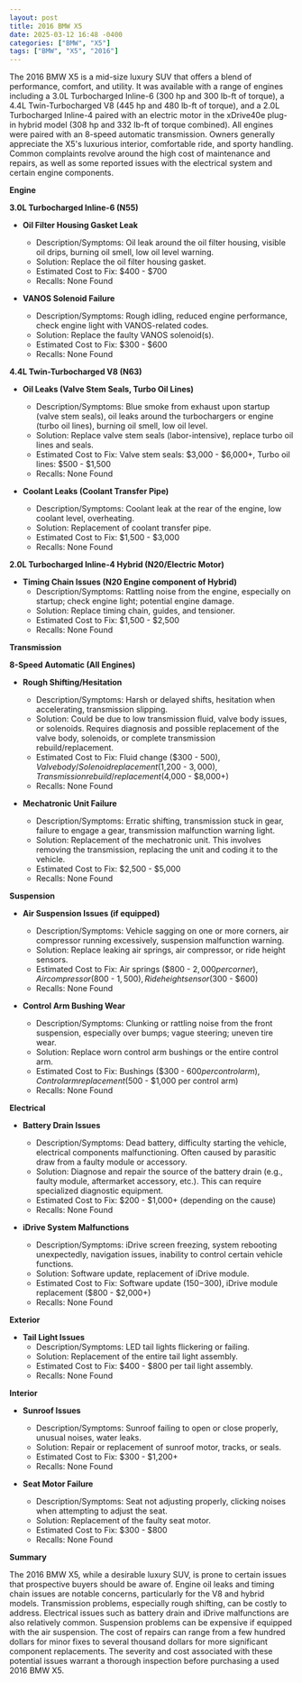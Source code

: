 ```yaml
---
layout: post
title: 2016 BMW X5
date: 2025-03-12 16:48 -0400
categories: ["BMW", "X5"]
tags: ["BMW", "X5", "2016"]
---
```

The 2016 BMW X5 is a mid-size luxury SUV that offers a blend of performance, comfort, and utility. It was available with a range of engines including a 3.0L Turbocharged Inline-6 (300 hp and 300 lb-ft of torque), a 4.4L Twin-Turbocharged V8 (445 hp and 480 lb-ft of torque), and a 2.0L Turbocharged Inline-4 paired with an electric motor in the xDrive40e plug-in hybrid model (308 hp and 332 lb-ft of torque combined). All engines were paired with an 8-speed automatic transmission. Owners generally appreciate the X5's luxurious interior, comfortable ride, and sporty handling. Common complaints revolve around the high cost of maintenance and repairs, as well as some reported issues with the electrical system and certain engine components.

**Engine**

**3.0L Turbocharged Inline-6 (N55)**

*   **Oil Filter Housing Gasket Leak**
    *   Description/Symptoms: Oil leak around the oil filter housing, visible oil drips, burning oil smell, low oil level warning.
    *   Solution: Replace the oil filter housing gasket.
    *   Estimated Cost to Fix: $400 - $700
    *   Recalls: None Found

*   **VANOS Solenoid Failure**
    *   Description/Symptoms: Rough idling, reduced engine performance, check engine light with VANOS-related codes.
    *   Solution: Replace the faulty VANOS solenoid(s).
    *   Estimated Cost to Fix: $300 - $600
    *   Recalls: None Found

**4.4L Twin-Turbocharged V8 (N63)**

*   **Oil Leaks (Valve Stem Seals, Turbo Oil Lines)**
    *   Description/Symptoms: Blue smoke from exhaust upon startup (valve stem seals), oil leaks around the turbochargers or engine (turbo oil lines), burning oil smell, low oil level.
    *   Solution: Replace valve stem seals (labor-intensive), replace turbo oil lines and seals.
    *   Estimated Cost to Fix: Valve stem seals: $3,000 - $6,000+, Turbo oil lines: $500 - $1,500
    *   Recalls: None Found

*   **Coolant Leaks (Coolant Transfer Pipe)**
    *   Description/Symptoms: Coolant leak at the rear of the engine, low coolant level, overheating.
    *   Solution: Replacement of coolant transfer pipe.
    *   Estimated Cost to Fix: $1,500 - $3,000
    *   Recalls: None Found

**2.0L Turbocharged Inline-4 Hybrid (N20/Electric Motor)**

*   **Timing Chain Issues (N20 Engine component of Hybrid)**
    *   Description/Symptoms: Rattling noise from the engine, especially on startup; check engine light; potential engine damage.
    *   Solution: Replace timing chain, guides, and tensioner.
    *   Estimated Cost to Fix: $1,500 - $2,500
    *   Recalls: None Found

**Transmission**

**8-Speed Automatic (All Engines)**

*   **Rough Shifting/Hesitation**
    *   Description/Symptoms: Harsh or delayed shifts, hesitation when accelerating, transmission slipping.
    *   Solution: Could be due to low transmission fluid, valve body issues, or solenoids. Requires diagnosis and possible replacement of the valve body, solenoids, or complete transmission rebuild/replacement.
    *   Estimated Cost to Fix: Fluid change ($300 - $500), Valve body/Solenoid replacement ($1,200 - $3,000), Transmission rebuild/replacement ($4,000 - $8,000+)
    *   Recalls: None Found

*   **Mechatronic Unit Failure**
    *   Description/Symptoms: Erratic shifting, transmission stuck in gear, failure to engage a gear, transmission malfunction warning light.
    *   Solution: Replacement of the mechatronic unit. This involves removing the transmission, replacing the unit and coding it to the vehicle.
    *   Estimated Cost to Fix: $2,500 - $5,000
    *   Recalls: None Found

**Suspension**

*   **Air Suspension Issues (if equipped)**
    *   Description/Symptoms: Vehicle sagging on one or more corners, air compressor running excessively, suspension malfunction warning.
    *   Solution: Replace leaking air springs, air compressor, or ride height sensors.
    *   Estimated Cost to Fix: Air springs ($800 - $2,000 per corner), Air compressor ($800 - $1,500), Ride height sensor ($300 - $600)
    *   Recalls: None Found

*   **Control Arm Bushing Wear**
    *   Description/Symptoms: Clunking or rattling noise from the front suspension, especially over bumps; vague steering; uneven tire wear.
    *   Solution: Replace worn control arm bushings or the entire control arm.
    *   Estimated Cost to Fix: Bushings ($300 - $600 per control arm), Control arm replacement ($500 - $1,000 per control arm)
    *   Recalls: None Found

**Electrical**

*   **Battery Drain Issues**
    *   Description/Symptoms: Dead battery, difficulty starting the vehicle, electrical components malfunctioning. Often caused by parasitic draw from a faulty module or accessory.
    *   Solution: Diagnose and repair the source of the battery drain (e.g., faulty module, aftermarket accessory, etc.). This can require specialized diagnostic equipment.
    *   Estimated Cost to Fix: $200 - $1,000+ (depending on the cause)
    *   Recalls: None Found

*   **iDrive System Malfunctions**
    *   Description/Symptoms: iDrive screen freezing, system rebooting unexpectedly, navigation issues, inability to control certain vehicle functions.
    *   Solution: Software update, replacement of iDrive module.
    *   Estimated Cost to Fix: Software update ($150-$300), iDrive module replacement ($800 - $2,000+)
    *   Recalls: None Found

**Exterior**

*   **Tail Light Issues**
    *   Description/Symptoms: LED tail lights flickering or failing.
    *   Solution: Replacement of the entire tail light assembly.
    *   Estimated Cost to Fix: $400 - $800 per tail light assembly.
    *   Recalls: None Found

**Interior**

*   **Sunroof Issues**
    *   Description/Symptoms: Sunroof failing to open or close properly, unusual noises, water leaks.
    *   Solution: Repair or replacement of sunroof motor, tracks, or seals.
    *   Estimated Cost to Fix: $300 - $1,200+
    *   Recalls: None Found

*   **Seat Motor Failure**
    *   Description/Symptoms: Seat not adjusting properly, clicking noises when attempting to adjust the seat.
    *   Solution: Replacement of the faulty seat motor.
    *   Estimated Cost to Fix: $300 - $800
    *   Recalls: None Found

**Summary**

The 2016 BMW X5, while a desirable luxury SUV, is prone to certain issues that prospective buyers should be aware of. Engine oil leaks and timing chain issues are notable concerns, particularly for the V8 and hybrid models. Transmission problems, especially rough shifting, can be costly to address. Electrical issues such as battery drain and iDrive malfunctions are also relatively common. Suspension problems can be expensive if equipped with the air suspension. The cost of repairs can range from a few hundred dollars for minor fixes to several thousand dollars for more significant component replacements. The severity and cost associated with these potential issues warrant a thorough inspection before purchasing a used 2016 BMW X5.

